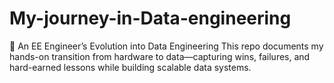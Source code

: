 # My-journey-in-Data-engineering
📡 An EE Engineer’s Evolution into Data Engineering This repo documents my hands-on transition from hardware to data—capturing wins, failures, and hard-earned lessons while building scalable data systems.  
